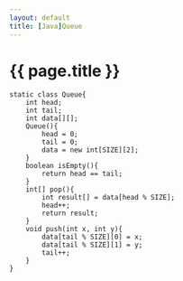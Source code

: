 ```yaml
---
layout: default
title: [Java]Queue
---
```


{{ page.title }}
================

	static class Queue{
		int head;
		int tail;
		int data[][];
		Queue(){
			head = 0;
			tail = 0;
			data = new int[SIZE][2];
		}
		boolean isEmpty(){
			return head == tail;
		}
		int[] pop(){
			int result[] = data[head % SIZE];
			head++;
			return result;
		}
		void push(int x, int y){
			data[tail % SIZE][0] = x;
			data[tail % SIZE][1] = y;
			tail++;
		}
	}